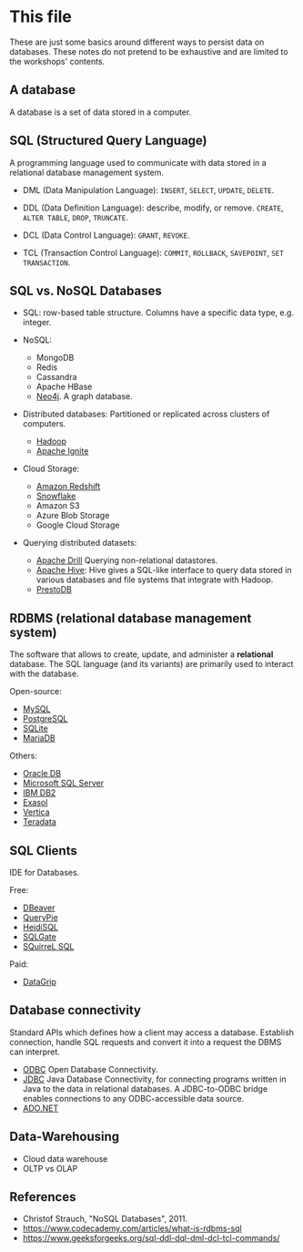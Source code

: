 # This file

These are just some basics around different ways to persist data on databases. These notes do not pretend to be exhaustive and are limited to the workshops' contents.

## A database

A database is a set of data stored in a computer.

## SQL (Structured Query Language)

A programming language used to communicate with data stored in a relational database management system.

* DML (Data Manipulation Language): `INSERT`, `SELECT`, `UPDATE`, `DELETE`.

* DDL (Data Definition Language): describe, modify, or remove. `CREATE`, `ALTER TABLE`, `DROP`, `TRUNCATE`.

* DCL (Data Control Language): `GRANT`, `REVOKE`.

* TCL (Transaction Control Language): `COMMIT`, `ROLLBACK`, `SAVEPOINT`, `SET TRANSACTION`.

## SQL vs. NoSQL Databases

* SQL: row-based table structure. Columns have a specific data type, e.g. integer.

* NoSQL: 
    * MongoDB
	* Redis
	* Cassandra
	* Apache HBase
	* [Neo4j](https://neo4j.com/). A graph database.
	
* Distributed databases: Partitioned or replicated across clusters of computers. 
    * [Hadoop](http://hadoop.apache.org/)
    * [Apache Ignite](http://ignite.apache.org/)

* Cloud Storage: 
    * [Amazon Redshift](https://aws.amazon.com/redshift/)
    * [Snowflake](https://www.snowflake.com)
	* Amazon S3
	* Azure Blob Storage
	* Google Cloud Storage

* Querying distributed datasets: 
    * [Apache Drill](http://drill.apache.org/) Querying non-relational datastores.
    * [Apache Hive](https://hive.apache.org/): Hive gives a SQL-like interface to query data stored in various databases and file systems that integrate with Hadoop.
	* [PrestoDB](https://prestosql.io/)


## RDBMS (relational database management system)

The software that allows to create, update, and administer a **relational** database. The SQL language (and its variants) are primarily used to interact with the database.

Open-source:
* [MySQL](https://www.mysql.com/)
* [PostgreSQL](https://www.postgresql.org/)
* [SQLite](https://www.sqlite.org/)
* [MariaDB](https://mariadb.org)

Others: 
* [Oracle DB](https://www.oracle.com/database/)
* [Microsoft SQL Server](https://www.microsoft.com/sql-server/)
* [IBM DB2](https://www.ibm.com/analytics/db2)
* [Exasol](https://www.exasol.com)
* [Vertica](https://www.vertica.com/)
* [Teradata](https://www.teradata.com/)


## SQL Clients

IDE for Databases.

Free: 
* [DBeaver](https://dbeaver.io/)
* [QueryPie](https://www.querypie.com/)
* [HeidiSQL](https://www.heidisql.com/)
* [SQLGate](https://www.sqlgate.com/)
* [SQuirreL SQL](http://squirrel-sql.sourceforge.net/)

Paid:
* [DataGrip](https://www.jetbrains.com/datagrip/)


## Database connectivity

Standard APIs which defines how a client may access a database. Establish connection, handle SQL requests and convert it into a request the DBMS can interpret.

* [ODBC]() Open Database Connectivity.
* [JDBC]() Java Database Connectivity, for connecting programs written in Java to the data in relational databases. A JDBC-to-ODBC bridge enables connections to any ODBC-accessible data source.
* [ADO.NET]()


## Data-Warehousing

* Cloud data warehouse
* OLTP vs OLAP


## References

* Christof Strauch, "NoSQL Databases", 2011. 
* https://www.codecademy.com/articles/what-is-rdbms-sql
* https://www.geeksforgeeks.org/sql-ddl-dql-dml-dcl-tcl-commands/

